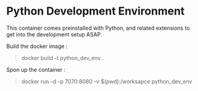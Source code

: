 # Python Development Environment

This container comes preinstalled with Python, and related extensions to get into the development setup ASAP. 


Build the docker image : 
> docker build -t python_dev_env .

Spon up the container : 
> docker run -d -p 7070:8080 -v $(pwd):/worksapce python_dev_env
